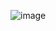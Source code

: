 ![image](https://github.com/PedroSousaXD/Facul_Python/assets/105396586/62ca3813-e910-4938-94dd-d0832540d79c)
